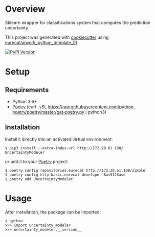 # Overview

Sklearn wrapper for classifications system that computes the prediction uncertainty

This project was generated with [cookiecutter](https://github.com/audreyr/cookiecutter) using [eurecat/aiwork_python_template_01](https://ice.eurecat.org/gitlab/big-data/aiwork_python_template_01.git).

[![PyPI Version](https://img.shields.io/pypi/v/UncertaintyModeler.svg)](http://172.20.61.108/package/UncertaintyModeler)

# Setup

## Requirements

* Python 3.6+
* [Poetry](https://poetry.eustace.io/) (curl -sSL https://raw.githubusercontent.com/python-poetry/poetry/master/get-poetry.py | python3)

## Installation

Install it directly into an activated virtual environment:

```text
$ pip3 install --extra-index-url http://172.20.61.108/ UncertaintyModeler
```

or add it to your [Poetry](https://poetry.eustace.io/) project:

```text
$ poetry config repositories.eurecat http://172.20.61.108/simple
$ poetry config http-basic.eurecat developer 8as9128asd
$ poetry add UncertaintyModeler
```

# Usage

After installation, the package can be imported:

```text
$ python
>>> import uncertainty_modeler
>>> uncertainty_modeler.__version__
```
